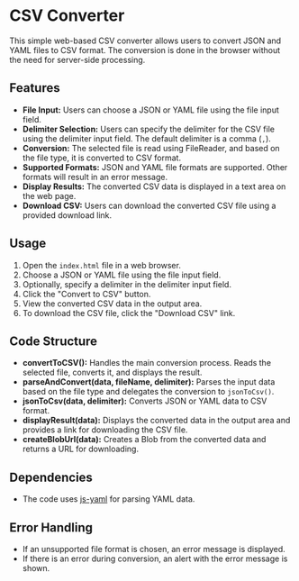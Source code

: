 # CSV Converter

This simple web-based CSV converter allows users to convert JSON and YAML files to CSV format. The conversion is done in the browser without the need for server-side processing.

## Features

- **File Input:** Users can choose a JSON or YAML file using the file input field.
- **Delimiter Selection:** Users can specify the delimiter for the CSV file using the delimiter input field. The default delimiter is a comma (`,`).
- **Conversion:** The selected file is read using FileReader, and based on the file type, it is converted to CSV format.
- **Supported Formats:** JSON and YAML file formats are supported. Other formats will result in an error message.
- **Display Results:** The converted CSV data is displayed in a text area on the web page.
- **Download CSV:** Users can download the converted CSV file using a provided download link.

## Usage

1. Open the `index.html` file in a web browser.
2. Choose a JSON or YAML file using the file input field.
3. Optionally, specify a delimiter in the delimiter input field.
4. Click the "Convert to CSV" button.
5. View the converted CSV data in the output area.
6. To download the CSV file, click the "Download CSV" link.

## Code Structure

- **convertToCSV():** Handles the main conversion process. Reads the selected file, converts it, and displays the result.
- **parseAndConvert(data, fileName, delimiter):** Parses the input data based on the file type and delegates the conversion to `jsonToCsv()`.
- **jsonToCsv(data, delimiter):** Converts JSON or YAML data to CSV format.
- **displayResult(data):** Displays the converted data in the output area and provides a link for downloading the CSV file.
- **createBlobUrl(data):** Creates a Blob from the converted data and returns a URL for downloading.

## Dependencies

- The code uses [js-yaml](https://github.com/nodeca/js-yaml) for parsing YAML data.

## Error Handling

- If an unsupported file format is chosen, an error message is displayed.
- If there is an error during conversion, an alert with the error message is shown.
